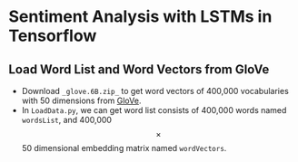 <script type="text/javascript" src="http://cdn.mathjax.org/mathjax/latest/MathJax.js?config=default"></script>

# Sentiment Analysis with LSTMs in Tensorflow
## Load Word List and Word Vectors from GloVe
- Download `_glove.6B.zip_` to get word vectors of 400,000 vocabularies with 50 dimensions from [GloVe](https://nlp.stanford.edu/projects/glove/).
- In `LoadData.py`, we can get word list consists of 400,000 words named `wordsList`, and 400,000$$\times$$50 dimensional embedding matrix named `wordVectors`.